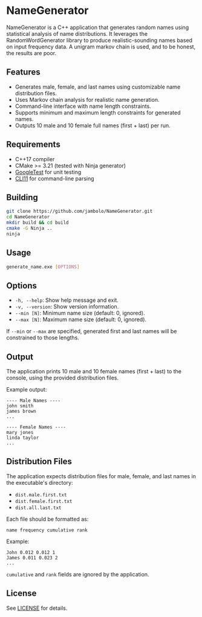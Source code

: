 # NameGenerator

NameGenerator is a C++ application that generates random names using statistical analysis of name distributions. It leverages the
RandomWordGenerator library to produce realistic-sounding names based on input frequency data. A unigram markov chain is used, and to
be honest, the results are poor.

## Features

- Generates male, female, and last names using customizable name distribution files.
- Uses Markov chain analysis for realistic name generation.
- Command-line interface with name length constraints.
- Supports minimum and maximum length constraints for generated names.
- Outputs 10 male and 10 female full names (first + last) per run.

## Requirements

- C++17 compiler
- CMake >= 3.21 (tested with Ninja generator)
- [GoogleTest](https://github.com/google/googletest) for unit testing
- [CLI11](https://github.com/CLIUtils/CLI11) for command-line parsing

## Building

```sh
git clone https://github.com/jambolo/NameGenerator.git
cd NameGenerator
mkdir build && cd build
cmake -G Ninja ..
ninja
```

## Usage

```sh
generate_name.exe [OPTIONS]
```

## Options
- `-h, --help`: Show help message and exit.
- `-v, --version`: Show version information.
- `--min [N]`: Minimum name size (default: 0, ignored).
- `--max [N]`: Maximum name size (default: 0, ignored).

If `--min` or `--max` are specified, generated first and last names will be constrained to those lengths.

## Output

The application prints 10 male and 10 female names (first + last) to the console, using the provided distribution files.

Example output:
```
---- Male Names ----
john smith
james brown
...

---- Female Names ----
mary jones
linda taylor
...
```

## Distribution Files

The application expects distribution files for male, female, and last names in the executable's directory:

- `dist.male.first.txt`
- `dist.female.first.txt`
- `dist.all.last.txt`

Each file should be formatted as:

```
name frequency cumulative rank
```

Example:
```
John 0.012 0.012 1
James 0.011 0.023 2
...
```
`cumulative` and `rank` fields are ignored by the application.

## License

See [LICENSE](LICENSE) for details.

